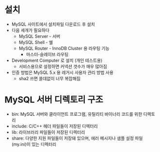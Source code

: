 # 설치
- MySQL 사이트에서 설치파일 다운로드 후 설치
- 다음 세개가 필요하다
	- MySQL Server - 서버
	- MySQL Shell - 쉘
	- MySQL Router - InnoDB Cluster 용 라우팅 기능
		- 마스터-슬레이브 라우팅
- Development Computer 로 설치 (개인 테스트용)
	- 서비스용으로 설정하면 커넥션 갯수가 매우 많아짐
- 인증 방법은 MySQL 5.x 용 레거시 사용자 관리 방법 사용
	- sha2 쓰면 쓸데없이 너무 복잡해짐

# MySQL 서버 디렉토리 구조
- bin: MySQL 서버와 클라이언트 프로그램, 유틸리티 바이너리 코드를 위한 디렉토리
- include: C/C++ 헤더 파일들이 저장된 디렉터리
- lib: 라이브러리 파일들이 저장된 디렉터리
- share: 다양한 지원 파일들이 저장돼 있으며, 에러 메시지나 샘플 설정 파일(my.ini)이 있는 디렉터리


